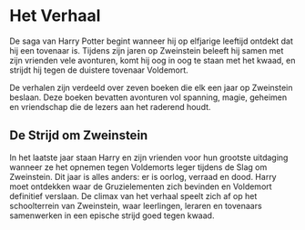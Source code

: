 # Het Verhaal

De saga van Harry Potter begint wanneer hij op elfjarige leeftijd ontdekt dat hij een tovenaar is. Tijdens zijn jaren op Zweinstein beleeft hij samen met zijn vrienden vele avonturen, komt hij oog in oog te staan met het kwaad, en strijdt hij tegen de duistere tovenaar Voldemort.

De verhalen zijn verdeeld over zeven boeken die elk een jaar op Zweinstein beslaan. Deze boeken bevatten avonturen vol spanning, magie, geheimen en vriendschap die de lezers aan het raderend houdt.


## De Strijd om Zweinstein

In het laatste jaar staan Harry en zijn vrienden voor hun grootste uitdaging wanneer ze het opnemen tegen Voldemorts leger tijdens de Slag om Zweinstein. Dit jaar is alles anders: er is oorlog, verraad en dood. Harry moet ontdekken waar de Gruzielementen zich bevinden en Voldemort definitief verslaan. De climax van het verhaal speelt zich af op het schoolterrein van Zweinstein, waar leerlingen, leraren en tovenaars samenwerken in een epische strijd goed tegen kwaad.
